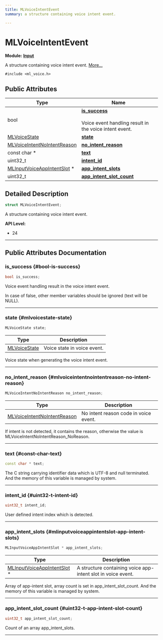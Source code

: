 ```yaml
---
title: MLVoiceIntentEvent
summary: a structure containing voice intent event. 

---
```


# MLVoiceIntentEvent

**Module:** **[Input](/versioned_docs/version-14-Jun-2023/api-ref/api/Modules/group___input/group___input.md)**



A structure containing voice intent event.  [More...](#detailed-description)


`#include <ml_voice.h>`

## Public Attributes

| Type           | Name           |
| -------------- | -------------- |
| bool | **[is_success](/versioned_docs/version-14-Jun-2023/api-ref/api/Modules/group___input/struct_m_l_voice_intent_event.md#bool-is-success)** <br></br>Voice event handling result in the voice intent event.  |
| [MLVoiceState](/versioned_docs/version-14-Jun-2023/api-ref/api/Modules/group___input/group___input.md#enums-mlvoicestate) | **[state](/versioned_docs/version-14-Jun-2023/api-ref/api/Modules/group___input/struct_m_l_voice_intent_event.md#mlvoicestate-state)**  |
| [MLVoiceIntentNoIntentReason](/versioned_docs/version-14-Jun-2023/api-ref/api/Modules/group___input/group___input.md#enums-mlvoiceintentnointentreason) | **[no_intent_reason](/versioned_docs/version-14-Jun-2023/api-ref/api/Modules/group___input/struct_m_l_voice_intent_event.md#mlvoiceintentnointentreason-no-intent-reason)**  |
| const char * | **[text](/versioned_docs/version-14-Jun-2023/api-ref/api/Modules/group___input/struct_m_l_voice_intent_event.md#const-char-text)**  |
| uint32_t | **[intent_id](/versioned_docs/version-14-Jun-2023/api-ref/api/Modules/group___input/struct_m_l_voice_intent_event.md#uint32-t-intent-id)**  |
| [MLInputVoiceAppIntentSlot](/versioned_docs/version-14-Jun-2023/api-ref/api/Modules/group___input/struct_m_l_input_voice_app_intent_slot.md) * | **[app_intent_slots](/versioned_docs/version-14-Jun-2023/api-ref/api/Modules/group___input/struct_m_l_voice_intent_event.md#mlinputvoiceappintentslot-app-intent-slots)**  |
| uint32_t | **[app_intent_slot_count](/versioned_docs/version-14-Jun-2023/api-ref/api/Modules/group___input/struct_m_l_voice_intent_event.md#uint32-t-app-intent-slot-count)**  |

## Detailed Description

```cpp
struct MLVoiceIntentEvent;
```

A structure containing voice intent event. 




**API Level:**
  * 24




-----------
## Public Attributes Documentation

### is_success {#bool-is-success}

```cpp
bool is_success;
```

Voice event handling result in the voice intent event. 

In case of false, other member variables should be ignored (text will be NULL). 





-----------

### state {#mlvoicestate-state}

```cpp
MLVoiceState state;
```



| Type | Description |
|--|--|
| [MLVoiceState](/versioned_docs/version-14-Jun-2023/api-ref/api/Modules/group___input/group___input.md#enums-mlvoicestate) | Voice state in voice event.  |


Voice state when generating the voice intent event. 





-----------

### no_intent_reason {#mlvoiceintentnointentreason-no-intent-reason}

```cpp
MLVoiceIntentNoIntentReason no_intent_reason;
```



| Type | Description |
|--|--|
| [MLVoiceIntentNoIntentReason](/versioned_docs/version-14-Jun-2023/api-ref/api/Modules/group___input/group___input.md#enums-mlvoiceintentnointentreason) | No intent reason code in voice event.  |


If intent is not detected, it contains the reason, otherwise the value is MLVoiceIntentNoIntentReason_NoReason. 





-----------

### text {#const-char-text}

```cpp
const char * text;
```


The C string carrying identifier data which is UTF-8 and null terminated. And the memory of this variable is managed by system. 





-----------

### intent_id {#uint32-t-intent-id}

```cpp
uint32_t intent_id;
```


User defined intent index which is detected. 





-----------

### app_intent_slots {#mlinputvoiceappintentslot-app-intent-slots}

```cpp
MLInputVoiceAppIntentSlot * app_intent_slots;
```



| Type | Description |
|--|--|
| [MLInputVoiceAppIntentSlot](/versioned_docs/version-14-Jun-2023/api-ref/api/Modules/group___input/struct_m_l_input_voice_app_intent_slot.md) * | A structure containing voice app-intent slot in voice event.  |


Array of app-intent slot, array count is set in app_intent_slot_count. And the memory of this variable is managed by system. 





-----------

### app_intent_slot_count {#uint32-t-app-intent-slot-count}

```cpp
uint32_t app_intent_slot_count;
```


Count of an array app_intent_slots. 





-----------

